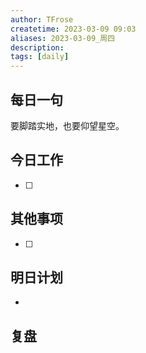 ```yaml
---
author: TFrose
createtime: 2023-03-09 09:03
aliases: 2023-03-09_周四
description:
tags: [daily]
---
```


## 每日一句
要脚踏实地，也要仰望星空。

## 今日工作
- [ ] 

## 其他事项
- [ ] 

## 明日计划
- 

## 复盘

